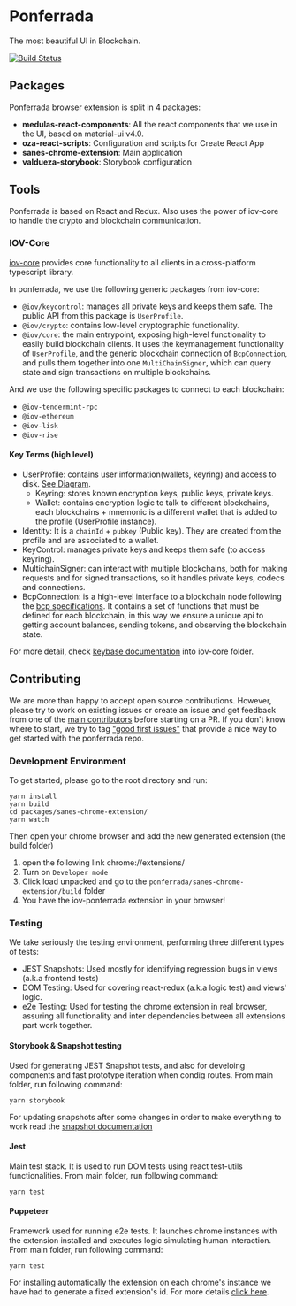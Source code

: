# Ponferrada

The most beautiful UI in Blockchain.

[![Build Status](https://travis-ci.com/iov-one/ponferrada.svg?token=mAzyz4hbUq3XZX1unzvx&branch=master)](https://travis-ci.com/iov-one/ponferrada)

## Packages

Ponferrada browser extension is split in 4 packages:

- **medulas-react-components**: All the react components that we use in the UI, based on material-ui v4.0.
- **oza-react-scripts**: Configuration and scripts for Create React App
- **sanes-chrome-extension**: Main application
- **valdueza-storybook**: Storybook configuration

## Tools

Ponferrada is based on React and Redux. Also uses the power of iov-core to handle the crypto and blockchain communication.

### IOV-Core

[iov-core](https://github.com/iov-one/iov-core) provides core functionality to all clients in a cross-platform typescript library.

In ponferrada, we use the following generic packages from iov-core:

- `@iov/keycontrol`: manages all private keys and keeps them safe. The public API from this package is `UserProfile`.
- `@iov/crypto`: contains low-level cryptographic functionality.
- `@iov/core`: the main entrypoint, exposing high-level functionality to easily build blockchain clients. It uses the keymanagement functionality of `UserProfile`, and the generic blockchain connection of `BcpConnection`, and pulls them together into one `MultiChainSigner`, which can query state and sign transactions on multiple blockchains.

And we use the following specific packages to connect to each blockchain:

- `@iov-tendermint-rpc`
- `@iov-ethereum`
- `@iov-lisk`
- `@iov-rise`

#### Key Terms (high level)

- UserProfile: contains user information(wallets, keyring) and access to disk. [See Diagram](https://raw.githubusercontent.com/iov-one/iov-core/master/docs/KeyBaseDiagram.png).
  - Keyring: stores known encryption keys, public keys, private keys.
  - Wallet: contains encryption logic to talk to different blockchains, each blockchains + mnemonic is a different wallet that is added to the profile (UserProfile instance).
- Identity: It is a `chainId` + `pubkey` (Public key). They are created from the profile and are associated to a wallet.
- KeyControl: manages private keys and keeps them safe (to access keyring).
- MultichainSigner: can interact with multiple blockchains, both for making requests and for signed transactions, so it handles private keys, codecs and connections.
- BcpConnection: is a high-level interface to a blockchain node following the [bcp specifications](https://github.com/iov-one/bcp-spec). It contains a set of functions that must be defined for each blockchain, in this way we ensure a unique api to getting account balances, sending tokens, and observing the blockchain state.

For more detail, check [keybase documentation](https://github.com/iov-one/iov-core/blob/master/docs/KeyBase.md) into iov-core folder.

## Contributing

We are more than happy to accept open source contributions. However, please try
to work on existing issues or create an issue and get feedback from one of the
[main contributors](https://github.com/iov-one/ponferrada/graphs/contributors)
before starting on a PR. If you don't know where to start, we try to tag
["good first issues"](https://github.com/iov-one/ponferrada/issues?q=is%3Aissue+is%3Aopen+label%3A%22good+first+issue%22)
that provide a nice way to get started with the ponferrada repo.

### Development Environment

To get started, please go to the root directory and run:

```
yarn install
yarn build
cd packages/sanes-chrome-extension/
yarn watch
```

Then open your chrome browser and add the new generated extension (the build folder)

1. open the following link chrome://extensions/
2. Turn on `Developer mode`
3. Click load unpacked and go to the `ponferrada/sanes-chrome-extension/build` folder
4. You have the iov-ponferrada extension in your browser!

### Testing

We take seriously the testing environment, performing three different types of tests:

- JEST Snapshots: Used mostly for identifying regression bugs in views (a.k.a frontend tests)
- DOM Testing: Used for covering react-redux (a.k.a logic test) and views' logic.
- e2e Testing: Used for testing the chrome extension in real browser, assuring all functionality and inter dependencies between all extensions part work together.

#### Storybook & Snapshot testing

Used for generating JEST Snapshot tests, and also for develoing components and fast prototype iteration when condig routes. From main folder, run following command:

```
yarn storybook
```

For updating snapshots after some changes in order to make everything to work read the [snapshot documentation](./docs/snapshots.md)

#### Jest

Main test stack. It is used to run DOM tests using react test-utils functionalities. From main folder, run following command:

```
yarn test
```

#### Puppeteer

Framework used for running e2e tests. It launches chrome instances with the extension installed and executes logic simulating human interaction.
From main folder, run following command:

```
yarn test
```

For installing automatically the extension on each chrome's instance we have had to generate a fixed extension's id. For more details [click here](./docs/extension).
